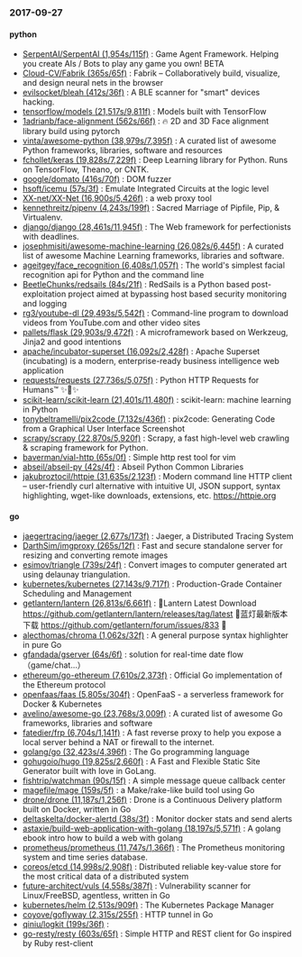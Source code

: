 ### 2017-09-27

#### python
* [SerpentAI/SerpentAI (1,954s/115f)](https://github.com/SerpentAI/SerpentAI) : Game Agent Framework. Helping you create AIs / Bots to play any game you own! BETA
* [Cloud-CV/Fabrik (365s/65f)](https://github.com/Cloud-CV/Fabrik) : Fabrik – Collaboratively build, visualize, and design neural nets in the browser
* [evilsocket/bleah (412s/36f)](https://github.com/evilsocket/bleah) : A BLE scanner for "smart" devices hacking.
* [tensorflow/models (21,517s/9,811f)](https://github.com/tensorflow/models) : Models built with TensorFlow
* [1adrianb/face-alignment (562s/66f)](https://github.com/1adrianb/face-alignment) : 🔥 2D and 3D Face alignment library build using pytorch
* [vinta/awesome-python (38,979s/7,395f)](https://github.com/vinta/awesome-python) : A curated list of awesome Python frameworks, libraries, software and resources
* [fchollet/keras (19,828s/7,229f)](https://github.com/fchollet/keras) : Deep Learning library for Python. Runs on TensorFlow, Theano, or CNTK.
* [google/domato (416s/70f)](https://github.com/google/domato) : DOM fuzzer
* [hsoft/icemu (57s/3f)](https://github.com/hsoft/icemu) : Emulate Integrated Circuits at the logic level
* [XX-net/XX-Net (16,900s/5,426f)](https://github.com/XX-net/XX-Net) : a web proxy tool
* [kennethreitz/pipenv (4,243s/199f)](https://github.com/kennethreitz/pipenv) : Sacred Marriage of Pipfile, Pip, & Virtualenv.
* [django/django (28,461s/11,945f)](https://github.com/django/django) : The Web framework for perfectionists with deadlines.
* [josephmisiti/awesome-machine-learning (26,082s/6,445f)](https://github.com/josephmisiti/awesome-machine-learning) : A curated list of awesome Machine Learning frameworks, libraries and software.
* [ageitgey/face_recognition (6,408s/1,057f)](https://github.com/ageitgey/face_recognition) : The world's simplest facial recognition api for Python and the command line
* [BeetleChunks/redsails (84s/21f)](https://github.com/BeetleChunks/redsails) : RedSails is a Python based post-exploitation project aimed at bypassing host based security monitoring and logging
* [rg3/youtube-dl (29,493s/5,542f)](https://github.com/rg3/youtube-dl) : Command-line program to download videos from YouTube.com and other video sites
* [pallets/flask (29,903s/9,472f)](https://github.com/pallets/flask) : A microframework based on Werkzeug, Jinja2 and good intentions
* [apache/incubator-superset (16,092s/2,428f)](https://github.com/apache/incubator-superset) : Apache Superset (incubating) is a modern, enterprise-ready business intelligence web application
* [requests/requests (27,736s/5,075f)](https://github.com/requests/requests) : Python HTTP Requests for Humans™ ✨🍰✨
* [scikit-learn/scikit-learn (21,401s/11,480f)](https://github.com/scikit-learn/scikit-learn) : scikit-learn: machine learning in Python
* [tonybeltramelli/pix2code (7,132s/436f)](https://github.com/tonybeltramelli/pix2code) : pix2code: Generating Code from a Graphical User Interface Screenshot
* [scrapy/scrapy (22,870s/5,920f)](https://github.com/scrapy/scrapy) : Scrapy, a fast high-level web crawling & scraping framework for Python.
* [baverman/vial-http (65s/0f)](https://github.com/baverman/vial-http) : Simple http rest tool for vim
* [abseil/abseil-py (42s/4f)](https://github.com/abseil/abseil-py) : Abseil Python Common Libraries
* [jakubroztocil/httpie (31,635s/2,123f)](https://github.com/jakubroztocil/httpie) : Modern command line HTTP client – user-friendly curl alternative with intuitive UI, JSON support, syntax highlighting, wget-like downloads, extensions, etc. https://httpie.org

#### go
* [jaegertracing/jaeger (2,677s/173f)](https://github.com/jaegertracing/jaeger) : Jaeger, a Distributed Tracing System
* [DarthSim/imgproxy (265s/12f)](https://github.com/DarthSim/imgproxy) : Fast and secure standalone server for resizing and converting remote images
* [esimov/triangle (739s/24f)](https://github.com/esimov/triangle) : Convert images to computer generated art using delaunay triangulation.
* [kubernetes/kubernetes (27,143s/9,717f)](https://github.com/kubernetes/kubernetes) : Production-Grade Container Scheduling and Management
* [getlantern/lantern (26,813s/6,661f)](https://github.com/getlantern/lantern) : 🔴Lantern Latest Download https://github.com/getlantern/lantern/releases/tag/latest 🔴蓝灯最新版本下载 https://github.com/getlantern/forum/issues/833 🔴
* [alecthomas/chroma (1,062s/32f)](https://github.com/alecthomas/chroma) : A general purpose syntax highlighter in pure Go
* [gfandada/gserver (64s/6f)](https://github.com/gfandada/gserver) : solution for real-time date flow（game/chat...）
* [ethereum/go-ethereum (7,610s/2,373f)](https://github.com/ethereum/go-ethereum) : Official Go implementation of the Ethereum protocol
* [openfaas/faas (5,805s/304f)](https://github.com/openfaas/faas) : OpenFaaS - a serverless framework for Docker & Kubernetes
* [avelino/awesome-go (23,768s/3,009f)](https://github.com/avelino/awesome-go) : A curated list of awesome Go frameworks, libraries and software
* [fatedier/frp (6,704s/1,141f)](https://github.com/fatedier/frp) : A fast reverse proxy to help you expose a local server behind a NAT or firewall to the internet.
* [golang/go (32,423s/4,396f)](https://github.com/golang/go) : The Go programming language
* [gohugoio/hugo (19,825s/2,660f)](https://github.com/gohugoio/hugo) : A Fast and Flexible Static Site Generator built with love in GoLang.
* [fishtrip/watchman (90s/15f)](https://github.com/fishtrip/watchman) : A simple message queue callback center
* [magefile/mage (159s/5f)](https://github.com/magefile/mage) : a Make/rake-like build tool using Go
* [drone/drone (11,187s/1,256f)](https://github.com/drone/drone) : Drone is a Continuous Delivery platform built on Docker, written in Go
* [deltaskelta/docker-alertd (38s/3f)](https://github.com/deltaskelta/docker-alertd) : Monitor docker stats and send alerts
* [astaxie/build-web-application-with-golang (18,197s/5,571f)](https://github.com/astaxie/build-web-application-with-golang) : A golang ebook intro how to build a web with golang
* [prometheus/prometheus (11,747s/1,366f)](https://github.com/prometheus/prometheus) : The Prometheus monitoring system and time series database.
* [coreos/etcd (14,998s/2,908f)](https://github.com/coreos/etcd) : Distributed reliable key-value store for the most critical data of a distributed system
* [future-architect/vuls (4,558s/387f)](https://github.com/future-architect/vuls) : Vulnerability scanner for Linux/FreeBSD, agentless, written in Go
* [kubernetes/helm (2,513s/909f)](https://github.com/kubernetes/helm) : The Kubernetes Package Manager
* [coyove/goflyway (2,315s/255f)](https://github.com/coyove/goflyway) : HTTP tunnel in Go
* [qiniu/logkit (199s/36f)](https://github.com/qiniu/logkit) : 
* [go-resty/resty (603s/65f)](https://github.com/go-resty/resty) : Simple HTTP and REST client for Go inspired by Ruby rest-client
